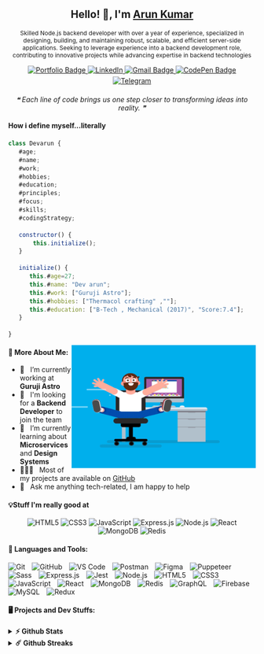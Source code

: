  <div align="center">
  
  <!-- Heading -->
  <h2>Hello! 👋, I'm <a href="https://github.com/arun-kumar-1995/arun-kumar-1995">Arun Kumar</a></h2>
  
  <!-- Introduction -->
  <div>
  <p style="font-size:12px;">
    Skilled Node.js backend developer with over a year of experience, specialized in designing, building, and maintaining robust, scalable, and efficient server-side applications.
   Seeking to leverage experience into a backend development role, contributing to innovative projects while advancing expertise in backend technologies 
  </p>
  </div>

  
  <!-- Social and Portfolio Links -->
<p>
<a href="https://arun-kumar-1995.github.io/arun-kumar-1995/" target="_blank" rel="noopener noreferrer">
<img src="https://img.shields.io/badge/Portfolio-black" alt="Portfolio Badge" style="margin-bottom: 5px;" align="center">
</a>
<a href="https://www.linkedin.com/in/dev-arun" target="_blank" rel="noopener noreferrer">
<img src="https://img.shields.io/badge/-devarun-0a66c2?style=flat&logo=LinkedIn&logoColor=white" alt="LinkedIn" style="margin-bottom: 5px;" align="center" />
</a>
<a href="mailto:dev.arunpro@gmail.com" title="dev.arunpro@gmail.com">
  <img src="https://img.shields.io/badge/-dev.arunpro-red?style=flat&logo=Gmail&logoColor=white" alt="Gmail Badge" style="margin-bottom: 5px;" align="center">
</a>
<a href="https://codepen.io/yourusername" target="_blank" rel="noopener noreferrer">
<img src="https://img.shields.io/badge/-CodePen-black?style=flat&logo=CodePen&logoColor=white" alt="CodePen Badge" style="margin-bottom: 5px;" align="center">
</a>
<a href="https://t.me/rise4solution" target="_blank">
<img src="https://img.shields.io/badge/-Telegram-0088cc?style=flat&logo=Telegram&logoColor=white" alt="Telegram" style="margin-bottom: 5px;" align="center"/>
</a>
</p>
</div>

<!-- Inspirational Quote -->
<p align="center" style="max-width: 100%; margin: 16px 0;">
  <i>❝ Each line of code brings us one step closer to transforming ideas into reality. ❞</i>
</p>

<!-- More About Me -->
<h4>How i define myself...literally</h4>

 ```javascript
class Devarun {
    #age;
    #name;
    #work;
    #hobbies;
    #education;
    #principles;
    #focus;
    #skills;
    #codingStrategy;

    constructor() {
        this.initialize();
    }

    initialize() {
       this.#age=27;
       this.#name: "Dev arun";
       this.#work: ["Guruji Astro"];
       this.#hobbies: ["Thermacol crafting" ,""];
       this.#education: ["B-Tech , Mechanical (2017)", "Score:7.4"];
    }

}

```

<!-- More About Me -->
<img align="right" height="250" width="375" alt="coder gif" src="https://raw.githubusercontent.com/arun-kumar-1995/arun-kumar-1995/main/assets/coder.gif" />
<h4>🧐 More About Me:</h4>

- 🔭 &nbsp; I’m currently working at **Guruji Astro**
- 🤝 &nbsp; I'm looking for a **Backend Developer** to join the team
- 🌱 &nbsp; I’m currently learning about **Microservices** and **Design Systems**
- 👨🏻‍💻 &nbsp; Most of my projects are available on [GitHub](https://github.com/arun-kumar-1995?tab=repositories)
- 💬 &nbsp; Ask me anything tech-related, I am happy to help


<!--  My expertises -->
<h4>💡Stuff I'm really good at </h4>
 <p align="center">  
  <!-- HTML -->
  <img src="https://cdn.jsdelivr.net/gh/devicons/devicon/icons/html5/html5-original.svg" alt="HTML5" width="32" height="32"/> 
  <!-- CSS -->
  <img src="https://cdn.jsdelivr.net/gh/devicons/devicon/icons/css3/css3-original.svg" alt="CSS3" width="32" height="32"/>
  <!-- JavaScript -->
  <img src="https://cdn.jsdelivr.net/gh/devicons/devicon/icons/javascript/javascript-original.svg" alt="JavaScript" width="32" height="32"/>
  <!-- Express.js -->
  <img src="https://cdn.jsdelivr.net/gh/devicons/devicon/icons/express/express-original.svg" alt="Express.js" width="32" height="32"/>
  <!-- Node.js -->
  <img src="https://cdn.jsdelivr.net/gh/devicons/devicon/icons/nodejs/nodejs-original.svg" alt="Node.js" width="32" height="32"/>
  <!-- React -->
  <img src="https://cdn.jsdelivr.net/gh/devicons/devicon/icons/react/react-original.svg" alt="React" width="32" height="32"/>
  <!-- MongoDB -->
  <img src="https://cdn.jsdelivr.net/gh/devicons/devicon/icons/mongodb/mongodb-original.svg" alt="MongoDB" width="32" height="32"/>
  <!-- Redis -->
  <img src="https://cdn.jsdelivr.net/gh/devicons/devicon/icons/redis/redis-original.svg" alt="Redis" width="32" height="32"/>
</p>



<!--- technical skills -->
<h4>🔨 Languages and Tools:</h4>
<div style="margin-top:16px;">
 <p>
<!-- Git -->
<img src="https://cdn.jsdelivr.net/gh/devicons/devicon/icons/git/git-original.svg" alt="Git" width="32" height="32" style="margin-right: 10px;"/>
 
<!-- GitHub -->
<img src="https://cdn.jsdelivr.net/gh/devicons/devicon/icons/github/github-original.svg" alt="GitHub" width="32" height="32" style="margin-right: 10px;"/>
<!-- VS Code -->
<img src="https://cdn.jsdelivr.net/gh/devicons/devicon/icons/vscode/vscode-original.svg" alt="VS Code" width="32" height="32" style="margin-right: 10px;"/>
<!-- Postman -->
<img src="https://cdn.jsdelivr.net/gh/devicons/devicon/icons/postman/postman-original.svg" alt="Postman" width="32" height="32" style="margin-right: 10px;"/>
  <!-- Figma -->
<img src="https://cdn.jsdelivr.net/gh/devicons/devicon/icons/figma/figma-original.svg" alt="Figma" width="32" height="32" style="margin-right: 10px;"/>
<!-- Puppeteer -->
 <img src="https://cdn.jsdelivr.net/gh/devicons/devicon/icons/puppeteer/puppeteer-original.svg" alt="Puppeteer" width="32" height="32" style="margin-right: 10px;"/>
 <!-- Sass -->
 <img src="https://cdn.jsdelivr.net/gh/devicons/devicon/icons/sass/sass-original.svg" alt="Sass" width="32" height="32" style="margin-right: 10px;"/>
 <!-- Express.js -->
  <img src="https://cdn.jsdelivr.net/gh/devicons/devicon/icons/express/express-original.svg" alt="Express.js" width="32" height="32" style="margin-right: 10px;"/>
  <!-- Jest -->
  <img src="https://cdn.jsdelivr.net/gh/devicons/devicon/icons/jest/jest-plain.svg" alt="Jest" width="32" height="32" style="margin-right: 10px;"/>
      
  <!-- Node.js -->
  <img src="https://cdn.jsdelivr.net/gh/devicons/devicon/icons/nodejs/nodejs-original.svg" alt="Node.js" width="32" height="32" style="margin-right: 10px;"/>
    <!-- HTML -->
  <img src="https://cdn.jsdelivr.net/gh/devicons/devicon/icons/html5/html5-original.svg" alt="HTML5" width="32" height="32" style="margin-right: 10px;"/>
  
  <!-- CSS -->
  <img src="https://cdn.jsdelivr.net/gh/devicons/devicon/icons/css3/css3-original.svg" alt="CSS3" width="32" height="32" style="margin-right: 10px;"/>
  
<!-- JavaScript -->
  <img src="https://cdn.jsdelivr.net/gh/devicons/devicon/icons/javascript/javascript-original.svg" alt="JavaScript" width="32" height="32" style="margin-right: 10px;"/>
  <!-- React -->
  <img src="https://cdn.jsdelivr.net/gh/devicons/devicon/icons/react/react-original.svg" alt="React" width="32" height="32" style="margin-right: 10px;"/>
  <!-- MongoDB -->
  <img src="https://cdn.jsdelivr.net/gh/devicons/devicon/icons/mongodb/mongodb-original.svg" alt="MongoDB" width="32" height="32" style="margin-right: 10px;"/>
   <!-- Redis -->
  <img src="https://cdn.jsdelivr.net/gh/devicons/devicon/icons/redis/redis-original.svg" alt="Redis" width="32" height="32" style="margin-right: 10px;"/>     
  <!-- GraphQL -->
  <img src="https://cdn.jsdelivr.net/gh/devicons/devicon/icons/graphql/graphql-plain.svg" alt="GraphQL" width="32" height="32" style="margin-right: 10px;"/>
  <!-- Firebase -->
   <img src="https://cdn.jsdelivr.net/gh/devicons/devicon/icons/firebase/firebase-plain.svg" alt="Firebase" width="32" height="32" style="margin-right: 10px;"/>
  <!-- MySQL -->
   <img src="https://cdn.jsdelivr.net/gh/devicons/devicon/icons/mysql/mysql-original.svg" alt="MySQL" width="32" height="32" style="margin-right: 10px;"/>
   <!-- Redux -->
  <img src="https://cdn.jsdelivr.net/gh/devicons/devicon/icons/redux/redux-original.svg" alt="Redux" width="32" height="32" style="margin-right: 10px;"/>

 
 </p>
</div>

<!--- github project stats -->
<h4>🖥 Projects and Dev Stuffs: </h4>
<details>	
  <summary><b>⚡ Github Stats</b></summary>
  <br />
  <img height="180em" src="https://github-readme-stats.vercel.app/api?username=arun-kumar-1995&show_icons=true&hide_border=true&count_private=true&include_all_commits=true&theme=react" />
  <img height="180em" src="https://github-readme-stats.vercel.app/api/top-langs/?username=arun-kumar-1995&exclude_repo=KNN-Image-Classification&show_icons=true&hide_border=true&layout=compact&langs_count=8&theme=react"/>
</details>

<details>	
  <summary><b>☄️ Github Streaks</b></summary>
  <br />
  <img height="180em" src="https://github-readme-streak-stats.herokuapp.com/?user=arun-kumar-1995&hide_border=true&theme=react" />
</details>
